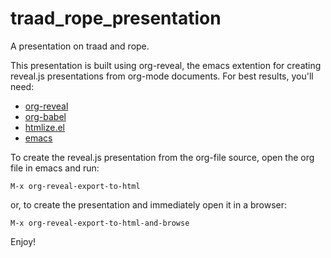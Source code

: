 traad_rope_presentation
=======================

A presentation on traad and rope.

This presentation is built using org-reveal, the emacs extention for
creating reveal.js presentations from org-mode documents. For best results, you'll need:

 * [org-reveal](https://github.com/yjwen/org-reveal/)
 * [org-babel](http://orgmode.org/worg/org-contrib/babel/)
 * [htmlize.el](http://www.emacswiki.org/emacs/Htmlize)
 * [emacs](http://www.gnu.org/software/emacs/)

To create the reveal.js presentation from the org-file source, open the org file in emacs and run:

```
M-x org-reveal-export-to-html
```

or, to create the presentation and immediately open it in a browser:

```
M-x org-reveal-export-to-html-and-browse
```

Enjoy!
